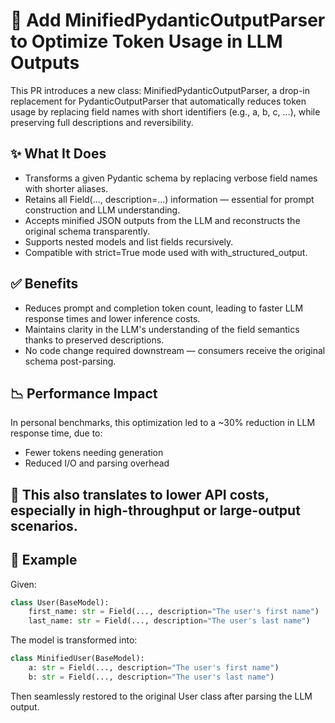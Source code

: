 # 🚀 Add MinifiedPydanticOutputParser to Optimize Token Usage in LLM Outputs

This PR introduces a new class: MinifiedPydanticOutputParser, a drop-in replacement for PydanticOutputParser that automatically reduces token usage by replacing field names with short identifiers (e.g., a, b, c, …), while preserving full descriptions and reversibility.
## ✨ What It Does
* Transforms a given Pydantic schema by replacing verbose field names with shorter aliases.
* Retains all Field(..., description=...) information — essential for prompt construction and LLM understanding.
* Accepts minified JSON outputs from the LLM and reconstructs the original schema transparently.
* Supports nested models and list fields recursively.
* Compatible with strict=True mode used with with_structured_output.

## ✅ Benefits
* Reduces prompt and completion token count, leading to faster LLM response times and lower inference costs.
* Maintains clarity in the LLM's understanding of the field semantics thanks to preserved descriptions.
* No code change required downstream — consumers receive the original schema post-parsing.

## 📉 Performance Impact
In personal benchmarks, this optimization led to a ~30% reduction in LLM response time, due to:
* Fewer tokens needing generation
* Reduced I/O and parsing overhead

## 💸 This also translates to lower API costs, especially in high-throughput or large-output scenarios.

## 🧪 Example

Given:
```python
class User(BaseModel):
    first_name: str = Field(..., description="The user's first name")
    last_name: str = Field(..., description="The user's last name")
```
The model is transformed into:
```python
class MinifiedUser(BaseModel):
    a: str = Field(..., description="The user's first name")
    b: str = Field(..., description="The user's last name")
```

Then seamlessly restored to the original User class after parsing the LLM output.